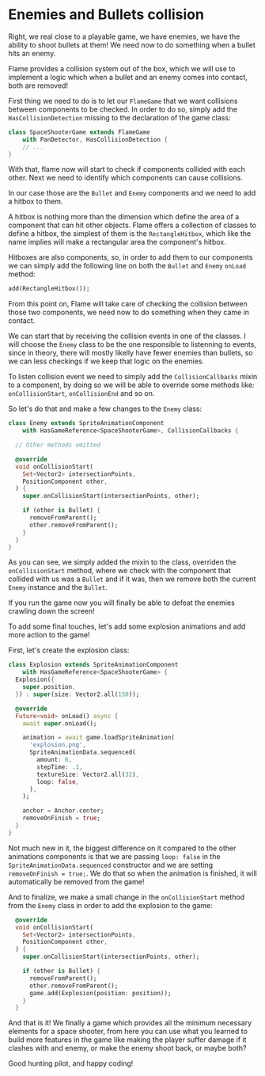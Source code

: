 # Enemies and Bullets collision

Right, we real close to a playable game, we have enemies, we have the ability to shoot bullets
at them! We need now to do something when a bullet hits an enemy.

Flame provides a collision system out of the box, which we will use to implement a logic which when
a bullet and an enemy comes into contact, both are removed!

First thing we need to do is to let our `FlameGame` that we want collisions between components to
be checked. In order to do so, simply add the `HasCollisionDetection` missing to the declaration
of the game class:

```dart
class SpaceShooterGame extends FlameGame
    with PanDetector, HasCollisionDetection {
    // ...
}
```

With that, flame now will start to check if components collided with each other. Next we need to
identify which components can cause collisions.

In our case those are the `Bullet` and `Enemy` components and we need to add a hitbox to them.

A hitbox is nothing more than the dimension which define the area of a component that can hit
other objects. Flame offers a collection of classes to define a hitbox, the simplest of them is
the `RectangleHitbox`, which like the name implies will make a rectangular area the component's
hitbox.

Hitboxes are also components, so, in order to add them to our components we can simply add 
the following line on both the `Bullet` and `Enemy` `onLoad` method:

```dart
add(RectangleHitbox());
```

From this point on, Flame will take care of checking the collision between those two components,
we need now to do something when they came in contact.

We can start that by receiving the collision events in one of the classes. I will choose the
`Enemy` class to be the one responsible to listenning to events, since in theory, there will
mostly likelly have fewer enemies than bullets, so we can less checkings if we keep that logic
on the enemies.

To listen collision event we need to simply add the `CollisionCallbacks` mixin to a component,
by doing so we will be able to override some methods like: `onCollisionStart`, `onCollisionEnd`
and so on.

So let's do that and make a few changes to the `Enemy` class:

```dart
class Enemy extends SpriteAnimationComponent
    with HasGameReference<SpaceShooterGame>, CollisionCallbacks {

  // Other methods omitted

  @override
  void onCollisionStart(
    Set<Vector2> intersectionPoints,
    PositionComponent other,
  ) {
    super.onCollisionStart(intersectionPoints, other);

    if (other is Bullet) {
      removeFromParent();
      other.removeFromParent();
    }
  }
}
```

As you can see, we simply added the mixin to the class, overriden the `onCollisionStart` method,
where we check with the component that collided with us was a `Bullet` and if it was, then
we remove both the current `Enemy` instance and the `Bullet`.

If you run the game now you will finally be able to defeat the enemies crawling down the screen!

To add some final touches, let's add some explosion animations and add more action to the game!

First, let's create the explosion class:

```dart
class Explosion extends SpriteAnimationComponent
    with HasGameReference<SpaceShooterGame> {
  Explosion({
    super.position,
  }) : super(size: Vector2.all(150));

  @override
  Future<void> onLoad() async {
    await super.onLoad();

    animation = await game.loadSpriteAnimation(
      'explosion.png',
      SpriteAnimationData.sequenced(
        amount: 6,
        stepTime: .1,
        textureSize: Vector2.all(32),
        loop: false,
      ),
    );

    anchor = Anchor.center;
    removeOnFinish = true;
  }
}
```

Not much new in it, the biggest difference on it compared to the other animations components is
that we are passing `loop: false` in the `SpriteAnimationData.sequenced` constructor and we are
setting `removeOnFinish = true;`. We do that so when the animation is finished, it will
automatically be removed from the game!

And to finalize, we make a small change in the `onCollisionStart` method from the `Enemy` class
in order to add the explosion to the game:

```dart
  @override
  void onCollisionStart(
    Set<Vector2> intersectionPoints,
    PositionComponent other,
  ) {
    super.onCollisionStart(intersectionPoints, other);

    if (other is Bullet) {
      removeFromParent();
      other.removeFromParent();
      game.add(Explosion(position: position));
    }
  }
```

And that is it! We finally a game which provides all the minimum necessary elements for a space
shooter, from here you can use what you learned to build more features in the game like making
the player suffer damage if it clashes with and enemy, or make the enemy shoot back, or maybe
both?

Good hunting pilot, and happy coding!
